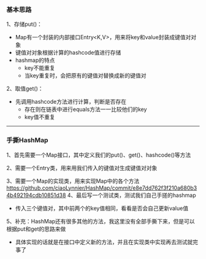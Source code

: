 ### 基本思路
1、存储put()：
* Map有一个封装的内部接口Entry<K,V>，用来将key和value封装成键值对对象
* 键值对对象根据计算的hashcode值进行存储
* hashmap的特点
  * key不能重复
  * 当key重复时，会把原有的键值对替换成新的键值对

2、取值get()：
* 先调用hashcode方法进行计算，判断是否存在
  * 存在则在链表中进行equals方法一一比较他们的key
  * key值不重复
---
### 手撕HashMap
1、首先需要一个Map接口，其中定义我们的put()、get()、hashcode()等方法

2、需要一个Entry类，用来用我们传入的键值对生成键值对对象

3、需要一个Map的实现类，用来实现Map中的各个方法
https://github.com/ciaoLynnier/HashMap/commit/e8e7dd762f3f210a680b34b492194cdb10851d38
4、最后写一个测试类，测试我们自己手搓的hashmap
* 传入三个键值对，其中前两个的key值相同，看看是否会自己更新value值


5、补充：HashMap还有很多其他的方法，我这里没有全部手撕下来，但是可以根据put和get的思路来做
* 具体实现的话就是在接口中定义新的方法，并且在实现类中实现再去测试就完事了


